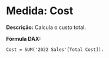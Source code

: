 # Medida: Cost

**Descrição:** Calcula o custo total.

**Fórmula DAX:**
```DAX
Cost = SUM('2022 Sales'[Total Cost]).
